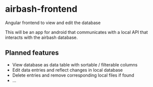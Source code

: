 # airbash-frontend

Angular frontend to view and edit the database

This will be an app for android that communicates with a local API that interacts with the airbash database.

## Planned features

- View database as data table with sortable / filterable columns
- Edit data entries and reflect changes in local database
- Delete entries and remove corresponding local files if found
- ...
